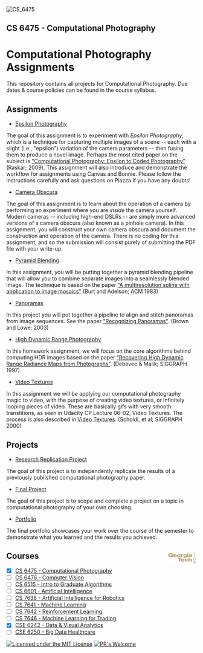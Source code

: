![CS_6475]()
## CS 6475 - Computational Photography

# Computational Photography Assignments

This repository contains all projects for Computational Photography. Due dates & course policies can be found in the course syllabus. 

## Assignments

- [Epsilon Photography](https://github.com/Jadams29/Georgia-Tech/tree/master/CS%206475%20-%20Computational%20Photography/assignments/A1-Epsilon_Photography)

The goal of this assignment is to experiment with *Epsilon Photography*, which is a technique for capturing multiple images of a scene -- each with a slight (i.e., "epsilon") variation of the camera parameters -- then fusing them to produce a novel image. Perhaps the most cited paper on the subject is ["Computational Photography: Epsilon to Coded Photography"](http://web.media.mit.edu/~raskar/Talks/ETCVparis08/raskarCompPhotoEpsilonCodedETVC08paper.pdf) (Raskar; 2009).
This assignment will also introduce and demonstrate the workflow for assignments using Canvas and Bonnie. Please follow the instructions carefully and ask questions on Piazza if you have any doubts!


- [Camera Obscura](https://github.com/Jadams29/Georgia-Tech/tree/master/CS%206475%20-%20Computational%20Photography/assignments/A2-Camera_Obscura)

The goal of this assignment is to learn about the operation of a camera by performing an experiment where you are _inside_ the camera yourself. Modern cameras -- including high-end DSLRs -- are simply more advanced versions of a camera obscura (also known as a pinhole camera). In this assignment, you will construct your own camera obscura and document the construction and operation of the camera. There is no coding for this assignment, and so the submission will consist purely of submitting the PDF file with your write-up.


- [Pyramid Blending](https://github.com/Jadams29/Georgia-Tech/tree/master/CS%206475%20-%20Computational%20Photography/assignments/A3-Blending)

In this assignment, you will be putting together a pyramid blending pipeline that will allow you to combine separate images into a seamlessly blended image. The technique is based on the paper [“A multiresolution spline with application to image mosaics”](http://persci.mit.edu/pub_pdfs/spline83.pdf) (Burt and Adelson; ACM 1983)


- [Panoramas](https://github.com/Jadams29/Georgia-Tech/tree/master/CS%206475%20-%20Computational%20Photography/assignments/A4-Panoramas)

In this project you will put together a pipeline to align and stitch panoramas from image sequences. See the paper ["Recognizing Panoramas"](http://matthewalunbrown.com/papers/iccv2003.pdf). (Brown and Lowe; 2003)


- [High Dynamic Range Photography](https://github.com/Jadams29/Georgia-Tech/tree/master/CS%206475%20-%20Computational%20Photography/assignments/A5-HDR)

In this homework assignment, we will focus on the core algorithms behind computing HDR images based on the paper [“Recovering High Dynamic Range Radiance Maps from Photographs”](http://www.pauldebevec.com/Research/HDR/debevec-siggraph97.pdf). (Debevec & Malik; SIGGRAPH 1997)


- [Video Textures](https://github.com/Jadams29/Georgia-Tech/tree/master/CS%206475%20-%20Computational%20Photography/assignments/A6-Video_Textures)

In this assignment we will be applying our computational photography magic to video, with the purpose of creating video textures, or infinitely looping pieces of video. These are basically gifs with very smooth transtitions, as seen in Udacity CP Lecture 06-02, Video Textures. The process is also described in [Video Textures](http://cs.colby.edu/courses/F07/cs397/papers/schodl-videoTextures-sig00.pdf). (Scholdl, et al; SIGGRAPH 2000)


## Projects

- [Research Replication Project](https://github.com/Jadams29/Georgia-Tech/tree/master/CS%206475%20-%20Computational%20Photography/assignments/MT-Research_Project)

The goal of this project is to independently replicate the results of a previously published computational photography paper.


- [Final Project](https://github.com/Jadams29/Georgia-Tech/tree/master/CS%206475%20-%20Computational%20Photography/assignments/Final_Project)

The goal of this project is to scope and complete a project on a topic in computational photography of your own choosing. 


- [Portfolio](https://github.com/Jadams29/Georgia-Tech/tree/master/CS%206475%20-%20Computational%20Photography/assignments/Portfolio)

The final portfolio showcases your work over the course of the semester to demonstrate what you learned and the results you achieved.

## Courses <img src="https://github.com/Jadams29/Georgia-Tech/blob/master/gt-logo.png" align="right" width="75">
- [X] [CS 6475 - Computational Photography](https://github.com/Jadams29/Georgia-Tech/tree/master/CS%206475%20-%20Computational%20Photography)
- [ ] [CS 6476 - Computer Vision](https://github.com/Jadams29/Georgia-Tech/tree/master/CS%206476%20-%20Computer%20Vision)
- [ ] [CS 6515 - Intro to Graduate Algorithms](https://github.com/Jadams29/Georgia-Tech/tree/master/CS%206515%20-%20Intro%20to%20Graduate%20Algorithms)
- [ ] [CS 6601 - Artificial Intelligence](https://github.com/Jadams29/Georgia-Tech/tree/master/CS%206601%20-%20Artificial%20Intelligence)
- [ ] [CS 7638 - Artificial Intelligence for Robotics](https://github.com/Jadams29/Georgia-Tech/tree/master/CS%207638%20-%20Artificial%20Intelligence%20for%20Robotics)
- [ ] [CS 7641 - Machine Learning](https://github.com/Jadams29/Georgia-Tech/tree/master/CS%207641%20-%20Machine%20Learning)
- [ ] [CS 7642 - Reinforcement Learning](https://github.com/Jadams29/Georgia-Tech/tree/master/CS%207642%20-%20Reinforcement%20Learning)
- [ ] [CS 7646 - Machine Learning for Trading](https://github.com/Jadams29/Georgia-Tech/tree/master/CS%207646%20-%20Machine%20Learning%20for%20Trading)
- [X] [CSE 6242 - Data & Visual Analytics](https://github.com/Jadams29/Georgia-Tech/tree/master/CSE%206242%20-%20Data%20%26%20Visual%20Analytics)
- [ ] [CSE 6250 - Big Data Healthcare](https://github.com/Jadams29/Georgia-Tech/tree/master/CSE%206250%20-%20Big%20Data%20Healthcare)

[![Licensed under the MIT License](https://img.shields.io/badge/License-MIT-blue.svg)](https://github.com/Microsoft/BosqueLanguage/blob/master/LICENSE.txt)
[![PR's Welcome](https://img.shields.io/badge/PRs%20-welcome-brightgreen.svg)](#contribute)

